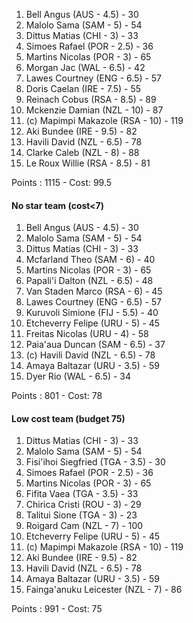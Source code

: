 1.  Bell Angus (AUS - 4.5) - 30
2.  Malolo Sama (SAM - 5) - 54
3.  Dittus Matias (CHI - 3) - 33
4.  Simoes Rafael (POR - 2.5) - 36
5.  Martins Nicolas (POR - 3) - 65
6.  Morgan Jac (WAL - 6.5) - 42
7.  Lawes Courtney (ENG - 6.5) - 57
8.  Doris Caelan (IRE - 7.5) - 55
9.  Reinach Cobus (RSA - 8.5) - 89
10. Mckenzie Damian (NZL - 10) - 87
11. (c) Mapimpi Makazole (RSA - 10) - 119
12. Aki Bundee (IRE - 9.5) - 82
13. Havili David (NZL - 6.5) - 78
14. Clarke Caleb (NZL - 8) - 88
15. Le Roux Willie (RSA - 8.5) - 81

Points : 1115 - Cost: 99.5

#### No star team (cost<7)

1.  Bell Angus (AUS - 4.5) - 30
2.  Malolo Sama (SAM - 5) - 54
3.  Dittus Matias (CHI - 3) - 33
4.  Mcfarland Theo (SAM - 6) - 40
5.  Martins Nicolas (POR - 3) - 65
6.  Papali'i Dalton (NZL - 6.5) - 48
7.  Van Staden Marco (RSA - 6) - 45
8.  Lawes Courtney (ENG - 6.5) - 57
9.  Kuruvoli Simione (FIJ - 5.5) - 40
10. Etcheverry Felipe (URU - 5) - 45
11. Freitas Nicolas (URU - 4) - 58
12. Paia'aua Duncan (SAM - 6.5) - 37
13. (c) Havili David (NZL - 6.5) - 78
14. Amaya Baltazar (URU - 3.5) - 59
15. Dyer Rio (WAL - 6.5) - 34

Points : 801 - Cost: 78

#### Low cost team (budget 75)

1.  Dittus Matias (CHI - 3) - 33
2.  Malolo Sama (SAM - 5) - 54
3.  Fisi'ihoi Siegfried (TGA - 3.5) - 30
4.  Simoes Rafael (POR - 2.5) - 36
5.  Martins Nicolas (POR - 3) - 65
6.  Fifita Vaea (TGA - 3.5) - 33
7.  Chirica Cristi (ROU - 3) - 29
8.  Talitui Sione (TGA - 3) - 23
9.  Roigard Cam (NZL - 7) - 100
10. Etcheverry Felipe (URU - 5) - 45
11. (c) Mapimpi Makazole (RSA - 10) - 119
12. Aki Bundee (IRE - 9.5) - 82
13. Havili David (NZL - 6.5) - 78
14. Amaya Baltazar (URU - 3.5) - 59
15. Fainga'anuku Leicester (NZL - 7) - 86

Points : 991 - Cost: 75
